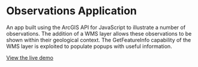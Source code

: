# Observations Application

An app built using the ArcGIS API for JavaScript to illustrate a number of observations.
The addition of a WMS layer allows these observations to be shown within their geological context.
The GetFeatureInfo capability of the WMS layer is exploited to populate popups with useful information.

[View the live demo](http://njrgeoapp.azurewebsites.net/geoapp/)
